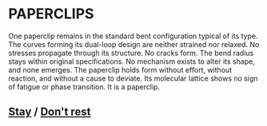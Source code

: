 # PAPERCLIPS

One paperclip remains in the standard bent configuration typical of its type. The curves forming its dual-loop design are neither strained nor relaxed. No stresses propagate through its structure. No cracks form. The bend radius stays within original specifications. No mechanism exists to alter its shape, and none emerges. The paperclip holds form without effort, without reaction, and without a cause to deviate. Its molecular lattice shows no sign of fatigue or phase transition. It is a paperclip.

## [Stay](page-f3343d61ea339b34) / [Don't rest](page-ac2e61e27912873b)
